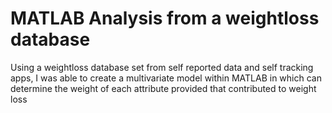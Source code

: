 # MATLAB Analysis from a weightloss database

Using a weightloss database set from self reported data and self tracking apps, I was able to create
a multivariate model within MATLAB in which can determine the weight of each attribute provided that contributed to weight loss

